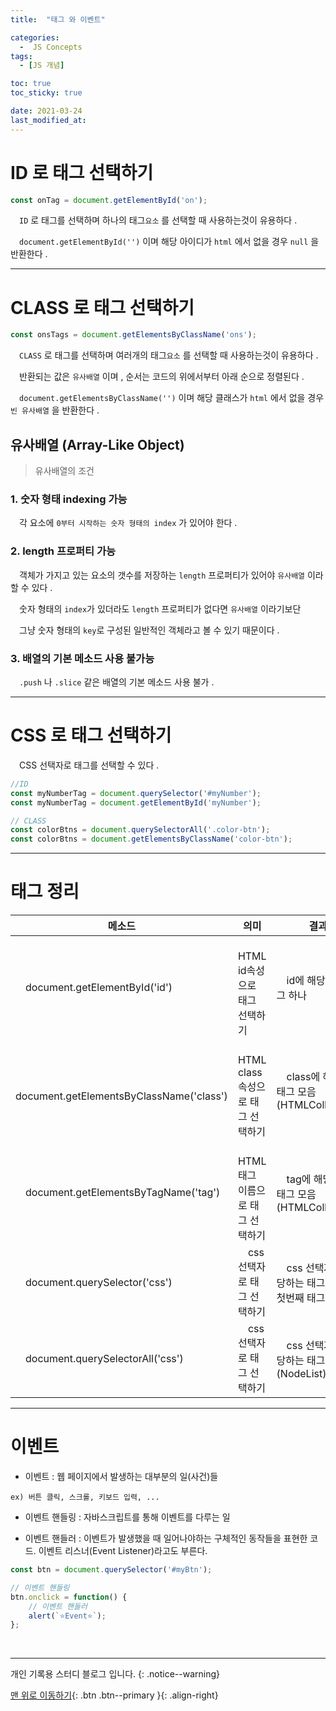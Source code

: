 ```yaml
---
title:  "태그 와 이벤트" 

categories:
  -  JS Concepts
tags:
  - [JS 개념]

toc: true
toc_sticky: true

date: 2021-03-24
last_modified_at: 
---
```


# ID 로 태그 선택하기

```js
const onTag = document.getElementById('on');
```

　`ID` 로 태그를 선택하며 하나의 태그`요소` 를 선택할 때 사용하는것이 유용하다 .

　`document.getElementById('')` 이며 해당 아이디가 `html` 에서 없을 경우 `null` 을 반환한다 .

***

# CLASS 로 태그 선택하기

```js
const onsTags = document.getElementsByClassName('ons');
```

　`CLASS` 로 태그를 선택하며 여러개의 태그`요소` 를 선택할 때 사용하는것이 유용하다 .

　반환되는 값은 `유사배열` 이며 , 순서는 코드의 위에서부터 아래 순으로 정렬된다 .

　`document.getElementsByClassName('')` 이며 해당 클래스가 `html` 에서 없을 경우 `빈 유사배열` 을 반환한다 .

## 유사배열 (Array-Like Object)

> 유사배열의 조건

### 1. 숫자 형태 indexing 가능

　각 요소에 `0부터 시작하는 숫자 형태의 index` 가 있어야 한다 .

### 2. length 프로퍼티 가능

　객체가 가지고 있는 요소의 갯수를 저장하는 `length` 프로퍼티가 있어야 `유사배열` 이라 할 수 있다 .

　숫자 형태의 `index`가 있더라도 `length` 프로퍼티가 없다면 `유사배열` 이라기보단 

　그냥 숫자 형태의 `key`로 구성된 일반적인 객체라고 볼 수 있기 때문이다 .

### 3. 배열의 기본 메소드 사용 불가능

　`.push` 나 `.slice` 같은 배열의 기본 메소드 사용 불가 .

***

# CSS 로 태그 선택하기

　CSS 선택자로 태그를 선택할 수 있다 .

```js
//ID 
const myNumberTag = document.querySelector('#myNumber');
const myNumberTag = document.getElementById('myNumber');

// CLASS
const colorBtns = document.querySelectorAll('.color-btn');
const colorBtns = document.getElementsByClassName('color-btn');
```

***

# 태그 정리

|**메소드**									|**의미**							|**결과**|
|---|---|---|
|　document.getElementById('id')			|　HTML id속성으로 태그 선택하기			|　id에 해당하는 태그 하나|
|　document.getElementsByClassName('class')	|　HTML class속성으로 태그 선택하기		|　class에 해당하는 태그 모음(HTMLCollection)|
|　document.getElementsByTagName('tag')		|　HTML 태그 이름으로 태그 선택하기		|　tag에 해당하는 태그 모음(HTMLCollection)|
|　document.querySelector('css')			|　css 선택자로 태그 선택하기				|　css 선택자에 해당하는 태그 중 가장 첫번째 태그 하나|
|　document.querySelectorAll('css')			|　css 선택자로 태그 선택하기				|　css 선택자에 해당하는 태그 모음(NodeList)|

***

# 이벤트

- 이벤트 : 웹 페이지에서 발생하는 대부분의 일(사건)들
```
ex) 버튼 클릭, 스크롤, 키보드 입력, ...
```
- 이벤트 핸들링 : 자바스크립트를 통해 이벤트를 다루는 일

- 이벤트 핸들러 : 이벤트가 발생했을 때 일어나야하는 구체적인 동작들을 표현한 코드. 이벤트 리스너(Event Listener)라고도 부른다.

```js
const btn = document.querySelector('#myBtn');

// 이벤트 핸들링
btn.onclick = function() {
    // 이벤트 핸들러
    alert(`⭐️Event⭐️`);
};
```

<br>

***

개인 기록용 스터디 블로그 입니다.
{: .notice--warning}

[맨 위로 이동하기](#){: .btn .btn--primary }{: .align-right}